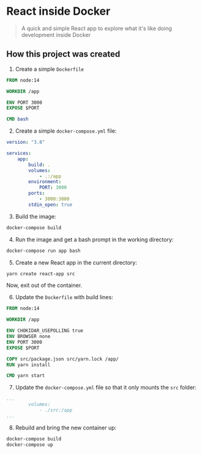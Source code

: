 # React inside Docker

> A quick and simple React app to explore what it's like doing development inside Docker

## How this project was created

1) Create a simple `Dockerfile`

```dockerfile
FROM node:14

WORKDIR /app

ENV PORT 3000
EXPOSE $PORT

CMD bash
```

2) Create a simple `docker-compose.yml` file:

```yaml
version: "3.8"

services:
    app:
        build: .
        volumes:
            - .:/app
        environment:
            PORT: 3000
        ports:
            - 3000:3000
        stdin_open: true
```

3) Build the image:

```bash
docker-compose build
```

4) Run the image and get a bash prompt in the working directory:

```bash
docker-compose run app bash
```

5) Create a new React app in the current directory:

```bash
yarn create react-app src
```

Now, exit out of the container.

6) Update the `Dockerfile` with build lines:


```dockerfile
FROM node:14

WORKDIR /app

ENV CHOKIDAR_USEPOLLING true
ENV BROWSER none
ENV PORT 3000
EXPOSE $PORT

COPY src/package.json src/yarn.lock /app/
RUN yarn install

CMD yarn start
```

7) Update the `docker-compose.yml` file so that it only mounts the `src` folder:


```yaml
...
        volumes:
            - ./src:/app
...
```

8) Rebuild and bring the new container up:

```bash
docker-compose build
docker-compose up
```